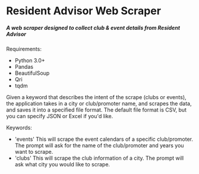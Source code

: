 # Resident Advisor Web Scraper
##### A web scraper designed to collect club & event details from Resident Advisor

Requirements:
+ Python 3.0+
+ Pandas
+ BeautifulSoup
+ Qri
+ tqdm

Given a keyword that describes the intent of the scrape (clubs or events), the application takes in a city or club/promoter name, and scrapes the data, and saves it into a specified file format. The default file format is CSV, but you can specify JSON or Excel if you'd like.

Keywords:
+ 'events'
   This will scrape the event calendars of a specific club/promoter. The prompt will ask for the name of the club/promoter and years you want to scrape.
+ 'clubs'
   This will scrape the club information of a city. The prompt will ask what city you would like to scrape.
